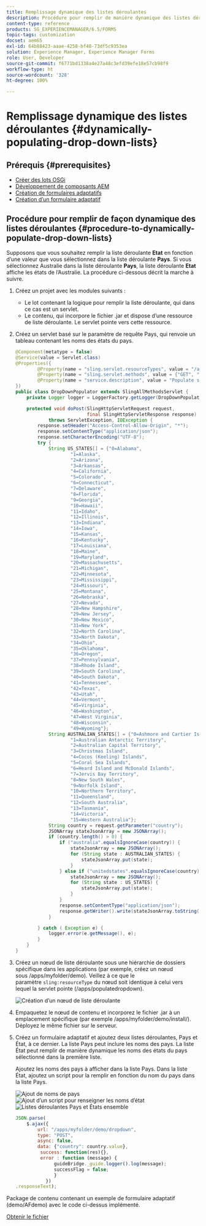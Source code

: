 ```yaml
---
title: Remplissage dynamique des listes déroulantes
description: Procédure pour remplir de manière dynamique des listes déroulantes en fonction d’une certaine logique
content-type: reference
products: SG_EXPERIENCEMANAGER/6.5/FORMS
topic-tags: customization
docset: aem65
exl-id: 64b88423-aaae-4258-bf48-73df5c9353ea
solution: Experience Manager, Experience Manager Forms
role: User, Developer
source-git-commit: f6771bd1338a4e27a48c3efd39efe18e57cb98f9
workflow-type: ht
source-wordcount: '328'
ht-degree: 100%

---
```


# Remplissage dynamique des listes déroulantes {#dynamically-populating-drop-down-lists}

## Prérequis {#prerequisites}

* [Créer des lots OSGi](https://experienceleague.adobe.com/docs/experience-manager-learn/getting-started-wknd-tutorial-develop/overview.html?lang=fr&amp;CID=RedirectAEMCommunityKautuk)
* [Développement de composants AEM](/help/sites-developing/components.md)
* [Création de formulaires adaptatifs](../../forms/using/creating-adaptive-form.md)
* [Création d’un formulaire adaptatif](../../forms/using/introduction-forms-authoring.md)

## Procédure pour remplir de façon dynamique des listes déroulantes {#procedure-to-dynamically-populate-drop-down-lists}

Supposons que vous souhaitez remplir la liste déroulante **Etat** en fonction d’une valeur que vous sélectionnez dans la liste déroulante **Pays**. Si vous sélectionnez Australie dans la liste déroulante **Pays**, la liste déroulante **Etat** affiche les états de l’Australie. La procédure ci-dessous décrit la marche à suivre.

1. Créez un projet avec les modules suivants :

   * Le lot contenant la logique pour remplir la liste déroulante, qui dans ce cas est un servlet.
   * Le contenu, qui incorpore le fichier .jar et dispose d’une ressource de liste déroulante. Le servlet pointe vers cette ressource.

1. Créez un servlet basé sur le paramètre de requête Pays, qui renvoie un tableau contenant les noms des états du pays.

   ```java
   @Component(metatype = false)
   @Service(value = Servlet.class)
   @Properties({
           @Property(name = "sling.servlet.resourceTypes", value = "/apps/populatedropdown"),
           @Property(name = "sling.servlet.methods", value = {"GET", "POST"}),
           @Property(name = "service.description", value = "Populate states dropdown based on country value")
   })
   public class DropDownPopulator extends SlingAllMethodsServlet {
       private Logger logger = LoggerFactory.getLogger(DropDownPopulator.class);
   
       protected void doPost(SlingHttpServletRequest request,
                             final SlingHttpServletResponse response)
               throws ServletException, IOException {
           response.setHeader("Access-Control-Allow-Origin", "*");
           response.setContentType("application/json");
           response.setCharacterEncoding("UTF-8");
           try {
               String US_STATES[] = {"0=Alabama",
                       "1=Alaska",
                       "2=Arizona",
                       "3=Arkansas",
                       "4=California",
                       "5=Colorado",
                       "6=Connecticut",
                       "7=Delaware",
                       "8=Florida",
                       "9=Georgia",
                       "10=Hawaii",
                       "11=Idaho",
                       "12=Illinois",
                       "13=Indiana",
                       "14=Iowa",
                       "15=Kansas",
                       "16=Kentucky",
                       "17=Louisiana",
                       "18=Maine",
                       "19=Maryland",
                       "20=Massachusetts",
                       "21=Michigan",
                       "22=Minnesota",
                       "23=Mississippi",
                       "24=Missouri",
                       "25=Montana",
                       "26=Nebraska",
                       "27=Nevada",
                       "28=New Hampshire",
                       "29=New Jersey",
                       "30=New Mexico",
                       "31=New York",
                       "32=North Carolina",
                       "33=North Dakota",
                       "34=Ohio",
                       "35=Oklahoma",
                       "36=Oregon",
                       "37=Pennsylvania",
                       "38=Rhode Island",
                       "39=South Carolina",
                       "40=South Dakota",
                       "41=Tennessee",
                       "42=Texas",
                       "43=Utah",
                       "44=Vermont",
                       "45=Virginia",
                       "46=Washington",
                       "47=West Virginia",
                       "48=Wisconsin",
                       "49=Wyoming"};
               String AUSTRALIAN_STATES[] = {"0=Ashmore and Cartier Islands",
                       "1=Australian Antarctic Territory",
                       "2=Australian Capital Territory",
                       "3=Christmas Island",
                       "4=Cocos (Keeling) Islands",
                       "5=Coral Sea Islands",
                       "6=Heard Island and McDonald Islands",
                       "7=Jervis Bay Territory",
                       "8=New South Wales",
                       "9=Norfolk Island",
                       "10=Northern Territory",
                       "11=Queensland",
                       "12=South Australia",
                       "13=Tasmania",
                       "14=Victoria",
                       "15=Western Australia"};
               String country = request.getParameter("country");
               JSONArray stateJsonArray = new JSONArray();
               if (country.length() > 0) {
                   if ("australia".equalsIgnoreCase(country)) {
                       stateJsonArray = new JSONArray();
                       for (String state : AUSTRALIAN_STATES) {
                           stateJsonArray.put(state);
                       }
                   } else if ("unitedstates".equalsIgnoreCase(country)) {
                       stateJsonArray = new JSONArray();
                       for (String state : US_STATES) {
                           stateJsonArray.put(state);
                       }
                   }
                   response.setContentType("application/json");
                   response.getWriter().write(stateJsonArray.toString());
               }
   
           } catch ( Exception e) {
               logger.error(e.getMessage(), e);
           }
       }
   }
   ```

1. Créez un nœud de liste déroulante sous une hiérarchie de dossiers spécifique dans les applications (par exemple, créez un nœud sous /apps/myfolder/demo). Veillez à ce que le paramètre `sling:resourceType` du nœud soit identique à celui vers lequel la servlet pointe (/apps/populatedropdown).

   ![Création d’un nœud de liste déroulante](assets/dropdown-node.png)

1. Empaquetez le nœud de contenu et incorporez le fichier .jar à un emplacement spécifique (par exemple /apps/myfolder/demo/install/). Déployez le même fichier sur le serveur.
1. Créez un formulaire adaptatif et ajoutez deux listes déroulantes, Pays et État, à ce dernier. La liste Pays peut inclure les noms des pays. La liste État peut remplir de manière dynamique les noms des états du pays sélectionné dans la première liste.

   Ajoutez les noms des pays à afficher dans la liste Pays. Dans la liste État, ajoutez un script pour la remplir en fonction du nom du pays dans la liste Pays.

   ![Ajout de noms de pays](assets/country-dropdown.png) ![Ajout d’un script pour renseigner les noms d’état](assets/state-dropdown.png) ![Listes déroulantes Pays et États ensemble ](assets/2dropdowns.png)

   ```javascript
   JSON.parse(
       $.ajax({
           url: "/apps/myfolder/demo/dropdown",
           type: "POST",
           async: false,
           data: {"country": country.value},
            success: function(res){},
            error : function (message) {
                 guideBridge._guide.logger().log(message);
                 successFlag = false;
                 }
              })
   .responseText);
   ```

Package de contenu contenant un exemple de formulaire adaptatif (demo/AFdemo) avec le code ci-dessus implémenté.

[Obtenir le fichier](assets/dropdown-demo-content-1.0.1-snapshot.zip)
